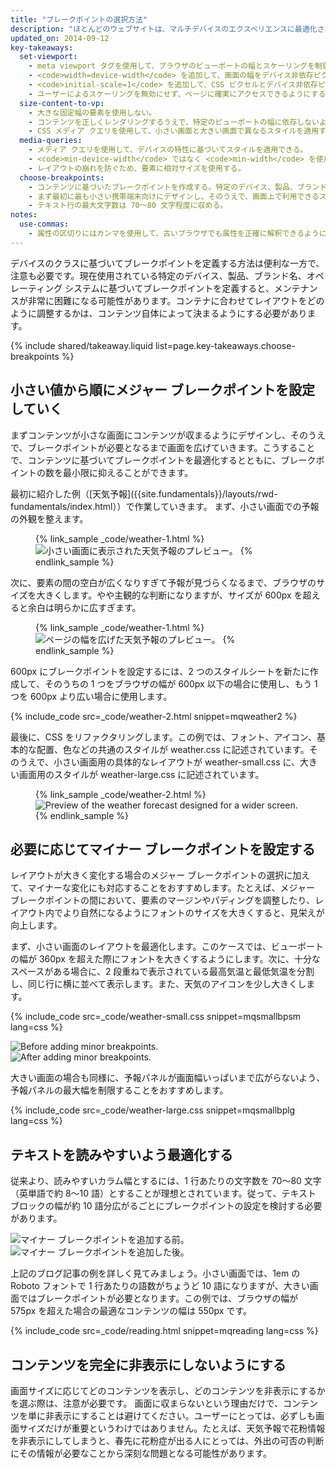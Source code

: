 ```yaml
---
title: "ブレークポイントの選択方法"
description: "ほとんどのウェブサイトは、マルチデバイスのエクスペリエンスに最適化されていません。モバイルやパソコンのほか、画面を持つすべてのデバイスでサイトを正しく表示できるようにするための基礎を学びます。"
updated_on: 2014-09-12
key-takeaways:
  set-viewport:
    - meta viewport タグを使用して、ブラウザのビューポートの幅とスケーリングを制御する。
    - <code>width=device-width</code> を追加して、画面の幅をデバイス非依存ピクセルに合わせる。
    - <code>initial-scale=1</code> を追加して、CSS ピクセルとデバイス非依存ピクセルの間に 1:1 の関係を確立する。
    - ユーザーによるスケーリングを無効にせず、ページに確実にアクセスできるようにする。
  size-content-to-vp:
    - 大きな固定幅の要素を使用しない。
    - コンテンツを正しくレンダリングするうえで、特定のビューポートの幅に依存しないようにする。
    - CSS メディア クエリを使用して、小さい画面と大きい画面で異なるスタイルを適用する。
  media-queries:
    - メディア クエリを使用して、デバイスの特性に基づいてスタイルを適用できる。
    - <code>min-device-width</code> ではなく <code>min-width</code> を使用して、広範な環境を確実にサポートする。
    - レイアウトの崩れを防ぐため、要素に相対サイズを使用する。
  choose-breakpoints:
    - コンテンツに基づいたブレークポイントを作成する。特定のデバイス、製品、ブランドは基準にしない。
    - まず最初に最も小さい携帯端末向けにデザインし、そのうえで、画面上で利用できるスペースの増加に応じて段階的にエクスペリエンスを広げる。
    - テキスト行の最大文字数は 70～80 文字程度に収める。
notes:
  use-commas:
    - 属性の区切りにはカンマを使用して、古いブラウザでも属性を正確に解釈できるようにする。
---
```

<p class="intro">
  デバイスのクラスに基づいてブレークポイントを定義する方法は便利な一方で、注意も必要です。現在使用されている特定のデバイス、製品、ブランド名、オペレーティング システムに基づいてブレークポイントを定義すると、メンテナンスが非常に困難になる可能性があります。コンテナに合わせてレイアウトをどのように調整するかは、コンテンツ自体によって決まるようにする必要があります。
</p>




{% include shared/takeaway.liquid list=page.key-takeaways.choose-breakpoints %}

## 小さい値から順にメジャー ブレークポイントを設定していく

まずコンテンツが小さな画面にコンテンツが収まるようにデザインし、そのうえで、ブレークポイントが必要となるまで画面を広げていきます。こうすることで、コンテンツに基づいてブレークポイントを最適化するとともに、ブレークポイントの数を最小限に抑えることができます。

最初に紹介した例（[天気予報]({{site.fundamentals}}/layouts/rwd-fundamentals/index.html））で作業していきます。
まず、小さい画面での予報の外観を整えます。

<figure>
  {% link_sample _code/weather-1.html %}
    <img src="imgs/weather-1.png" class="center" srcset="imgs/weather-1.png 1x, imgs/weather-1-2x.png 2x" alt="小さい画面に表示された天気予報のプレビュー。">
  {% endlink_sample %}
</figure>

次に、要素の間の空白が広くなりすぎて予報が見づらくなるまで、ブラウザのサイズを大きくします。やや主観的な判断になりますが、サイズが 600px を超えると余白は明らかに広すぎます。

<figure>
  {% link_sample _code/weather-1.html %}
    <img src="imgs/weather-2.png" class="center" srcset="imgs/weather-2.png 1x, imgs/weather-2-2x.png 2x" alt="ページの幅を広げた天気予報のプレビュー。">
  {% endlink_sample %}
</figure>

600px にブレークポイントを設定するには、2 つのスタイルシートを新たに作成して、そのうちの 1 つをブラウザの幅が 600px 以下の場合に使用し、もう 1 つを 600px より広い場合に使用します。

{% include_code src=_code/weather-2.html snippet=mqweather2 %}

最後に、CSS をリファクタリングします。この例では、フォント、アイコン、基本的な配置、色などの共通のスタイルが weather.css に記述されています。そのうえで、小さい画面用の具体的なレイアウトが weather-small.css に、大きい画面用のスタイルが weather-large.css に記述されています。

<figure>
  {% link_sample _code/weather-2.html %}
    <img src="imgs/weather-3.png" class="center" srcset="imgs/weather-3.png 1x, imgs/weather-3-2x.png 2x" alt="Preview of the weather forecast designed for a wider screen.">
  {% endlink_sample %}
</figure>

## 必要に応じてマイナー ブレークポイントを設定する

レイアウトが大きく変化する場合のメジャー ブレークポイントの選択に加えて、マイナーな変化にも対応することをおすすめします。たとえば、メジャー ブレークポイントの間において、要素のマージンやパディングを調整したり、レイアウト内でより自然になるようにフォントのサイズを大きくすると、見栄えが向上します。

まず、小さい画面のレイアウトを最適化します。このケースでは、ビューポートの幅が 360px を超えた際にフォントを大きくするようにします。次に、十分なスペースがある場合に、2 段重ねで表示されている最高気温と最低気温を分割し、同じ行に横に並べて表示します。また、天気のアイコンを少し大きくします。

{% include_code src=_code/weather-small.css snippet=mqsmallbpsm lang=css %}

<div class="mdl-grid">
  <div class="mdl-cell mdl-cell--6--col">
    <img src="imgs/weather-4-l.png" srcset="imgs/weather-4-l.png 1x, imgs/weather-4-l-2x.png 2x" alt="Before adding minor breakpoints.">
  </div>

  <div class="mdl-cell mdl-cell--6--col">
    <img src="imgs/weather-4-r.png" srcset="imgs/weather-4-r.png 1x, imgs/weather-4-r-2x.png 2x" alt="After adding minor breakpoints.">
  </div>
</div>

大きい画面の場合も同様に、予報パネルが画面幅いっぱいまで広がらないよう、予報パネルの最大幅を制限することをおすすめします。

{% include_code src=_code/weather-large.css snippet=mqsmallbplg lang=css %}

## テキストを読みやすいよう最適化する

従来より、読みやすいカラム幅とするには、1 行あたりの文字数を 70～80 文字（英単語で約 8～10 語）とすることが理想とされています。従って、テキスト ブロックの幅が約 10 語分広がるごとにブレークポイントの設定を検討する必要があります。

<div class="mdl-grid">
  <div class="mdl-cell mdl-cell--6--col">
    <img src="imgs/reading-ph.png" srcset="imgs/reading-ph.png 1x, imgs/reading-ph-2x.png 2x" alt="マイナー ブレークポイントを追加する前。">
  </div>

  <div class="mdl-cell mdl-cell--6--col">
    <img src="imgs/reading-de.png" srcset="imgs/reading-de.png 1x, imgs/reading-de-2x.png 2x" alt="マイナー ブレークポイントを追加した後。">
  </div>
</div>

上記のブログ記事の例を詳しく見てみましょう。小さい画面では、1em の Roboto フォントで 1 行あたりの語数がちょうど 10 語になりますが、大きい画面ではブレークポイントが必要となります。この例では、ブラウザの幅が 575px を超えた場合の最適なコンテンツの幅は 550px です。

{% include_code src=_code/reading.html snippet=mqreading lang=css %}

## コンテンツを完全に非表示にしないようにする

画面サイズに応じてどのコンテンツを表示し、どのコンテンツを非表示にするかを選ぶ際は、注意が必要です。
画面に収まらないという理由だけで、コンテンツを単に非表示にすることは避けてください。ユーザーにとっては、必ずしも画面サイズだけが重要というわけではありません。たとえば、天気予報で花粉情報を非表示にしてしまうと、春先に花粉症が出る人にとっては、外出の可否の判断にその情報が必要なことから深刻な問題となる可能性があります。




